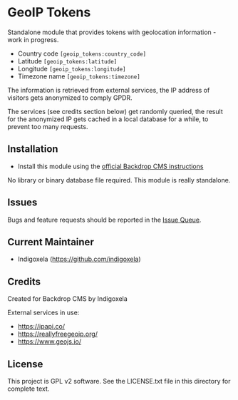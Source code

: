 # GeoIP Tokens

Standalone module that provides tokens with geolocation information - work
in progress.

- Country code `[geoip_tokens:country_code]`
- Latitude `[geoip_tokens:latitude]`
- Longitude `[geoip_tokens:longitude]`
- Timezone name `[geoip_tokens:timezone]`

The information is retrieved from external services, the IP address of
visitors gets anonymized to comply GPDR.

The services (see credits section below) get randomly queried, the result for
the anonymized IP gets cached in a local database for a while, to prevent too
many requests.


## Installation

- Install this module using the
  [official Backdrop CMS instructions](https://backdropcms.org/guide/modules)

No library or binary database file required. This module is really
standalone.


## Issues

Bugs and feature requests should be reported in the
 [Issue Queue](https://github.com/backdrop-contrib/geoip_tokens/issues).


## Current Maintainer

- Indigoxela (https://github.com/indigoxela)


## Credits

Created for Backdrop CMS by Indigoxela

External services in use:

- https://ipapi.co/
- https://reallyfreegeoip.org/
- https://www.geojs.io/


## License

This project is GPL v2 software. See the LICENSE.txt file in this directory for complete text.
